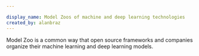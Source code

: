 ```yaml
---

display_name: Model Zoos of machine and deep learning technologies
created_by: alanbraz
---
```

Model Zoo is a common way that open source frameworks and companies organize their machine learning and deep learning models.
